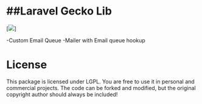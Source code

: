 ##Laravel Gecko Lib
=================

[<img src="http://geckoweb.co.za/assets/images/Gecko.png"/>]

-Custom Email Queue
-Mailer with Email queue hookup

# License

This package is licensed under LGPL. You are free to use it in personal and commercial projects. The code can be forked and modified, but the original copyright author should always be included!

